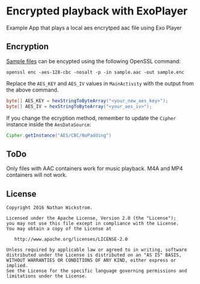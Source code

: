 Encrypted playback with ExoPlayer
=======

Example App that plays a local aes encrytped aac file using Exo Player

Encryption
-------

[Sample files][1] can be encypted using the following OpenSSL command:
```
openssl enc -aes-128-cbc -nosalt -p -in sample.aac -out sample.enc
```
Replace the `AES_KEY` and `AES_IV` values in `MainActivity` with the output from the above command.
```java
byte[] AES_KEY = hexStringToByteArray("<your_new_aes_key>");
byte[] AES_IV = hexStringToByteArray("<your_aes_iv>");
```
If you change the ecryption method, remember to update the `Cipher` instance inside the `AesDataSource`:
```java
Cipher.getInstance("AES/CBC/NoPadding")
```

ToDo
-------

Only files with AAC containers work for music playback.  M4A and MP4 containers will not work. 

License
--------

    Copyright 2016 Nathan Wickstrom.

    Licensed under the Apache License, Version 2.0 (the "License");
    you may not use this file except in compliance with the License.
    You may obtain a copy of the License at

       http://www.apache.org/licenses/LICENSE-2.0

    Unless required by applicable law or agreed to in writing, software
    distributed under the License is distributed on an "AS IS" BASIS,
    WITHOUT WARRANTIES OR CONDITIONS OF ANY KIND, either express or implied.
    See the License for the specific language governing permissions and
    limitations under the License.
    
[1]: http://download.wavetlan.com/SVV/Media/HTTP/http-aac.htm
